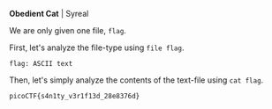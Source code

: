 **Obedient Cat** | Syreal

We are only given one file, `flag`. 

First, let's analyze the file-type using `file flag`. 

```
flag: ASCII text
```

Then, let's simply analyze the contents of the text-file using `cat flag`.
```
picoCTF{s4n1ty_v3r1f13d_28e8376d}
```
